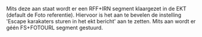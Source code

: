 Mits deze aan staat wordt er een RFF+IRN segment klaargezet in de EKT (default de Foto referentie). Hiervoor is het aan te bevelen de instelling 'Escape karakaters sturen in het ekt bericht' aan te zetten. Mits aan wordt er géén FS+FOTOURL segment gestuurd.